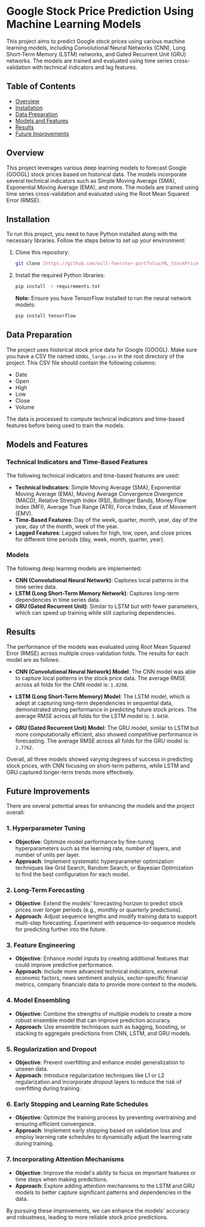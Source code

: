 # Google Stock Price Prediction Using Machine Learning Models

This project aims to predict Google stock prices using various machine learning models, including Convolutional Neural Networks (CNN), Long Short-Term Memory (LSTM) networks, and Gated Recurrent Unit (GRU) networks. The models are trained and evaluated using time series cross-validation with technical indicators and lag features.

## Table of Contents

- [Overview](#overview)
- [Installation](#installation)
- [Data Preparation](#data-preparation)
- [Models and Features](#models-and-features)
- [Results](#results)
- [Future Improvements](#fututure-improvements)

## Overview

This project leverages various deep learning models to forecast Google (GOOGL) stock prices based on historical data. The models incorporate several technical indicators such as Simple Moving Average (SMA), Exponential Moving Average (EMA), and more. The models are trained using time series cross-validation and evaluated using the Root Mean Squared Error (RMSE).

## Installation

To run this project, you need to have Python installed along with the necessary libraries. Follow the steps below to set up your environment:

1. Clone this repository:
    ```bash
    git clone [https://github.com/will-foerster-portfolio/ML_StockPriceForcasting.git](https://github.com/William-Foerster-Portfolio/ML_StockPriceForcasting.git)
    ```

2. Install the required Python libraries:
    ```bash
    pip install -r requirements.txt
    ```

    **Note:** Ensure you have TensorFlow installed to run the neural network models:
    ```bash
    pip install tensorflow
    ```

## Data Preparation

The project uses historical stock price data for Google (GOOGL). Make sure you have a CSV file named `GOOGL_large.csv` in the root directory of the project. This CSV file should contain the following columns:
- Date
- Open
- High
- Low
- Close
- Volume

The data is processed to compute technical indicators and time-based features before being used to train the models.

## Models and Features

### Technical Indicators and Time-Based Features

The following technical indicators and time-based features are used:
- **Technical Indicators**: Simple Moving Average (SMA), Exponential Moving Average (EMA), Moving Average Convergence Divergence (MACD), Relative Strength Index (RSI), Bollinger Bands, Money Flow Index (MFI), Average True Range (ATR), Force Index, Ease of Movement (EMV).
- **Time-Based Features**: Day of the week, quarter, month, year, day of the year, day of the month, week of the year.
- **Lagged Features**: Lagged values for high, low, open, and close prices for different time periods (day, week, month, quarter, year).

### Models

The following deep learning models are implemented:
- **CNN (Convolutional Neural Network)**: Captures local patterns in the time series data.
- **LSTM (Long Short-Term Memory Network)**: Captures long-term dependencies in time series data.
- **GRU (Gated Recurrent Unit)**: Similar to LSTM but with fewer parameters, which can speed up training while still capturing dependencies.

## Results

The performance of the models was evaluated using Root Mean Squared Error (RMSE) across multiple cross-validation folds. The results for each model are as follows:

- **CNN (Convolutional Neural Network) Model**: The CNN model was able to capture local patterns in the stock price data. The average RMSE across all folds for the CNN model is: `1.8298`.

- **LSTM (Long Short-Term Memory) Model**: The LSTM model, which is adept at capturing long-term dependencies in sequential data, demonstrated strong performance in predicting future stock prices. The average RMSE across all folds for the LSTM model is: `3.0450`.

- **GRU (Gated Recurrent Unit) Model**: The GRU model, similar to LSTM but more computationally efficient, also showed competitive performance in forecasting. The average RMSE across all folds for the GRU model is: `2.7762`.

Overall, all three models showed varying degrees of success in predicting stock prices, with CNN focusing on short-term patterns, while LSTM and GRU captured longer-term trends more effectively.

## Future Improvements

There are several potential areas for enhancing the models and the project overall:

### 1. Hyperparameter Tuning
   - **Objective**: Optimize model performance by fine-tuning hyperparameters such as the learning rate, number of layers, and number of units per layer.
   - **Approach**: Implement systematic hyperparameter optimization techniques like Grid Search, Random Search, or Bayesian Optimization to find the best configuration for each model.

### 2. Long-Term Forecasting
   - **Objective**: Extend the models' forecasting horizon to predict stock prices over longer periods (e.g., monthly or quarterly predictions).
   - **Approach**: Adjust sequence lengths and modify training data to support multi-step forecasting. Experiment with sequence-to-sequence models for predicting further into the future.

### 3. Feature Engineering
   - **Objective**: Enhance model inputs by creating additional features that could improve predictive performance.
   - **Approach**: Include more advanced technical indicators, external economic factors, news sentiment analysis, sector-specific financial metrics, company financials data to provide more context to the models.

### 4. Model Ensembling
   - **Objective**: Combine the strengths of multiple models to create a more robust ensemble model that can improve prediction accuracy.
   - **Approach**: Use ensemble techniques such as bagging, boosting, or stacking to aggregate predictions from CNN, LSTM, and GRU models.

### 5. Regularization and Dropout
   - **Objective**: Prevent overfitting and enhance model generalization to unseen data.
   - **Approach**: Introduce regularization techniques like L1 or L2 regularization and incorporate dropout layers to reduce the risk of overfitting during training.

### 6. Early Stopping and Learning Rate Schedules
   - **Objective**: Optimize the training process by preventing overtraining and ensuring efficient convergence.
   - **Approach**: Implement early stopping based on validation loss and employ learning rate schedules to dynamically adjust the learning rate during training.

### 7. Incorporating Attention Mechanisms
   - **Objective**: Improve the model's ability to focus on important features or time steps when making predictions.
   - **Approach**: Explore adding attention mechanisms to the LSTM and GRU models to better capture significant patterns and dependencies in the data.

By pursuing these improvements, we can enhance the models' accuracy and robustness, leading to more reliable stock price predictions.


